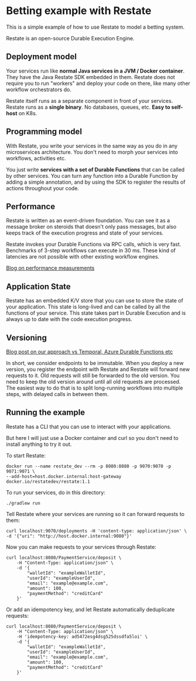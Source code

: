 # Betting example with Restate

This is a simple example of how to use Restate to model a betting system.

Restate is an open-source Durable Execution Engine. 

## Deployment model 

Your services run like **normal Java services in a JVM / Docker container**. 
They have the Java Restate SDK embedded in them.
Restate does not require you to run "workers" and deploy your code on there, like many other workflow orchestrators do.

Restate itself runs as a separate component in front of your services.
Restate runs as a **single binary**. No databases, queues, etc. **Easy to self-host** on K8s.

## Programming model

With Restate, you write your services in the same way as you do in any microservices architecture.
You don't need to morph your services into workflows, activities etc. 

You just write **services with a set of Durable Functions** that can be called by other services. 
You can turn any function into a Durable Function by adding a simple annotation, and by using the SDK to register the results of actions throughout your code. 

## Performance

Restate is written as an event-driven foundation. 
You can see it as a message broker on steroids that doesn't only pass messages, but also keeps track of the execution progress and state of your services.

Restate invokes your Durable Functions via RPC calls, which is very fast. 
Benchmarks of 3-step workflows can execute in 30 ms. 
These kind of latencies are not possible with other existing workflow engines.

[Blog on performance measurements](https://restate.dev/blog/restate-1.1.0-and-multiple-sdks-released/#performance-improvements)

## Application State

Restate has an embedded K/V store that you can use to store the state of your application.
This state is long-lived and can be called by all the functions of your service.
This state takes part in Durable Execution and is always up to date with the code execution progress.


## Versioning
[Blog post on our approach vs Temporal, Azure Durable Functions etc](https://restate.dev/blog/solving-durable-executions-immutability-problem)

In short, we consider endpoints to be immutable. 
When you deploy a new version, you register the endpoint with Restate and Restate will forward new requests to it. 
Old requests will still be forwarded to the old version.
You need to keep the old version around until all old requests are processed.
The easiest way to do that is to split long-running workflows into multiple steps, with delayed calls in between them.


## Running the example

Restate has a CLI that you can use to interact with your applications.

But here I will just use a Docker container and curl so you don't need to install anything to try it out.

To start Restate:
```
docker run --name restate_dev --rm -p 8080:8080 -p 9070:9070 -p 9071:9071 \
--add-host=host.docker.internal:host-gateway docker.io/restatedev/restate:1.1
```

To run your services, do in this directory:
```
./gradlew run
```

Tell Restate where your services are running so it can forward requests to them:
```
curl localhost:9070/deployments -H 'content-type: application/json' \
-d '{"uri": "http://host.docker.internal:9080"}'
```

Now you can make requests to your services through Restate:
```
curl localhost:8080/PaymentService/deposit \
    -H "Content-Type: application/json" \
    -d '{                                            
        "walletId": "exampleWalletId",
        "userId": "exampleUserId",
        "email": "example@example.com",
        "amount": 100,
        "paymentMethod": "creditCard"
    }'
```

Or add an idempotency key, and let Restate automatically deduplicate requests:
```
curl localhost:8080/PaymentService/deposit \
    -H "Content-Type: application/json" \
    -H 'idempotency-key: ad5472esg4dsg525dssdfa5loi' \
    -d '{                                            
        "walletId": "exampleWalletId",
        "userId": "exampleUserId",
        "email": "example@example.com",
        "amount": 100,
        "paymentMethod": "creditCard"
    }'
```
